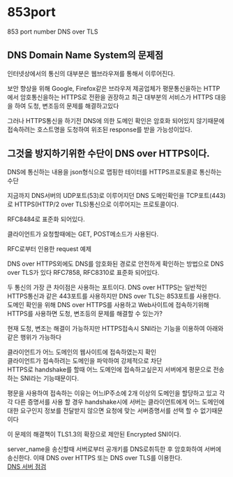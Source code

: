 # 853port
853 port number DNS over TLS

## DNS Domain Name System의 문제점
인터넷상에서의 통신의 대부분은 웹브라우져를 통해서 이루어진다.

보안 향상을 위해 Google, Firefox같은 브라우져 제공업체가 평문통신을하는 HTTP 에서 암호통신을하는 HTTPS로 전환을 권장하고 최근 대부분의 서비스가 HTTPS 대응을 하여 도청, 변조등의 문제를 해결하고있다

그러나 HTTPS통신을 하기전 DNS에 의한 도메인 확인은 암호화 되어있지 않기때문에 접속하려는 호스트명을 도청하여 위조된 response를 받을 가능성이있다.

## 그것을 방지하기위한 수단이 DNS over HTTPS이다.

DNS에 통신하는 내용을 json형식으로 맵핑한 테이터를 HTTPS프로토콜로 통신하는 수단

지금까지 DNS서버의 UDP포트(53)로 이루어지던 DNS 도메인확인을 TCP포트(443)로 HTTPS(HTTP/2 over TLS)통신으로 이루어지는 프로토콜이다.

RFC8484로 표준화 되어있다.

클라이언트가 요청할때에는 GET, POST메소드가 사용된다.

RFC로부터 인용한 request 예제

DNS over HTTPS외에도 DNS를 암호화된 경로로 안전하게 확인하는 방법으로 DNS over TLS가 있다 RFC7858, RFC8310로 표준화 되어있다.

두 통신의 가장 큰 차이점은 사용하는 포트이다. DNS over HTTPS는 일반적인 HTTPS통신과 같은 443포트를 사용하지만 DNS over TLS는 853포트를 사용한다.  
도메인 확인을 위해 DNS over HTTPS를 사용하고 Web사이트에 접속하기위해 HTTPS를 사용하면 도청, 변조등의 문제를 해결할 수 있는가?
       
현재 도청, 변조는 해결이 가능하지만 HTTPS접속시 SNI라는 기능을 이용하여 아래와 같은 행위가 가능하다    
    
클라이언트가 어느 도메인의 웹사이트에 접속하였는지 확인     
클라이언트가 접속하려는 도메인을 파악하여 강제적으로 차단     
HTTPS로 handshake를 할때 어느 도메인에 접속하고싶은지 서버에게 평문으로 전송하는 SNI라는 기능때문이다.    
       
평문을 사용하여 접속하는 이유는 어느IP주소에 2개 이상의  도메인을 할당하고 있고 각각 다른 증명서를 사용 할 경우 handshake시에 서버는 클라이언트에게 어느 도메인에 대한 요구인지 정보를 전달받지 않으면 요청에 맞는 서버증명서를 선택 할 수 없기때문이다     
       
이 문제의 해결책이 TLS1.3의 확장으로 제안된 Encrypted SNI이다.       
      
server_name을 송신할때 서버로부터 공개키를 DNS로취득한 후 암호화하여 서버에 송신한다. 이때 DNS over HTTPS 또는 DNS over TLS를 이용한다.    
[DNS 서버 점검](https://dnscheck.nic.or.kr/guideline/GUIDE_CHK_MAN_01.html)
